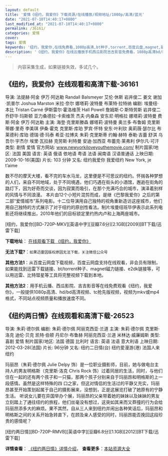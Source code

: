 ```yaml
---
layout: default
title: '爱情《纽约，我爱你》下载资源/在线播放/视频地址/1080p/高清/蓝光'
date: "2021-07-10T14:40:17+0800"
last_modified_at: "2021-07-10T14:40:17+0800"
permalink: /36161/
categories: 爱情
cover:
tags: 爱情
keywords: '纽约，我爱你,在线免费看,1080p高清,bt种子,torrent,百度云盘,magnet,磁力链,迅雷下载资源'
description: '《纽约，我爱你》在线云播放手机西瓜影院吉吉影音免费看，1080p高清bd/hd未删减完整版和tc抢先枪版，mkv/mp4格式，附带bt/torrent种子、magnet/磁力链、百度云盘、网盘资源迅雷下载链接'
---
```


>内容采集生成，如果链接失效，多试几个。


## 《纽约，我爱你》在线观看和高清下载-36161

导演: 法提赫·阿金 伊万·阿达勒 Randall Balsmeyer 艾伦·休斯 岩井俊二 姜文 谢加·凯普尔 Joshua Marston 米拉·奈尔 娜塔莉·波特曼 布莱特·拉特纳 编剧: 埃曼纽·本比 Tristan Carné 伊斯雷尔·霍洛维茨 Hall Powell 詹姆斯·C·斯特劳斯 岩井俊二 乔舒华·玛斯顿 亚力桑德拉·卡索维茨 杰夫·内桑森 安东尼·明格拉 娜塔莉·波特曼 费斯·阿金 伊万·阿达勒 主演: 海登·克里斯滕森 娜塔莉·波特曼 奥兰多·布鲁姆 克里斯蒂娜·里奇 李美琪 伊桑·霍克 克里斯·库珀 罗宾·怀特 安东·叶利钦 奥莉薇·瑟尔比 布莱德利·库珀 德瑞·德·玛泰 希亚·拉博夫 朱莉·克里斯蒂 约翰·赫特 泰勒·吉蕾 舒淇 乌吾尔·宇杰尔 埃里·瓦拉赫 克劳斯·利特曼 安迪·加西亚 布蕾克·莱弗利 伊尔凡·可汗 类型: 剧情 爱情 官方网站: www.newyorkiloveyouthemovie.com/ 制片国家/地区: 法国 美国 语言: 英语 俄语 依地语 粤语 法语 闽南语 汉语普通话 上映日期: 2009-10-16(美国) 片长: 103 分钟 又名: 纽约我爱你 我爱纽约 New York, je t’aime

数不尽的摩天大楼，看不完的车水马龙，这里便是不可思议的纽约。怀揣各种梦想的人们，来自不同地域，处于不同境遇，他们巧遇在街头的小酒馆，邂逅在街角的路灯下，因为好奇而交谈，因为寂寞而吸引，在那个充满巧合的城市，演泽着别样的风情与不同浪漫。 本片由12个小短片混剪而成，是继《巴黎我爱你》之后的第二部“爱情城市”系列电影。十二位导演用自己独特的视角重新造访这座城市，他们用自己独特的方式展示了对于纽约的原创性看法。制片埃曼纽班毕伊表示此系列电影还将继续推出，2010年他们的目标锁定里约热内卢和上海两座城市。


[纽约，我爱你][BD-720P-MKV][英语中字][豆瓣7.6分][2.1GB][2009][BT下载/迅雷下载]

**下载地址**： [在线观看下载 《纽约，我爱你》](https://www.btdx8.com/torrent/new_york_i_love_you_2009.html) 


**无法下载?**：`如果迅雷因版权原因无法下载，关注微信公众号 `

**其他方法1**：从百度云网盘下载视频，百度云网盘支持在线观看，非会员有限制，如果能找到迅雷下载链接、bt/torrent种子、magnet磁力链接、e2dk链接等，可以用迅雷、比特彗星等工具将完整视频下载到本地。

**其他方法2**：用手机云播、西瓜影院、吉吉影音等在线免费观看《纽约，我爱你》，一般提供1080p高清、hd/bd高清视频、tc抢先版视频，视频为mkv或mp4格式，不同站点视频质量和播放速度不同。


## 《纽约两日情》在线观看和高清下载-26523

导演: 朱莉·德尔佩 编剧: 朱莉·德尔佩 阿丽克西亚·兰道 主演: 朱莉·德尔佩 克里斯·洛克 迪伦·贝克 凯特·伯顿 丹尼尔·布鲁赫 阿丽克西亚·兰道 米林达·威廉姆斯 类型: 喜剧 爱情 制片国家/地区: 法国 德国 比利时 语言: 英语 法语 意大利语 上映日期: 2012-03-28(法国) 片长: 96分钟 又名: 纽约二日情(台) 纽约爱漫游(港) 法国人来纽约

玛丽昂（朱莉·德尔佩 Julie Delpy 饰）是一位职业摄影师，目前，她与做电台主持人的男友明格斯（克里斯·洛克 Chris Rock 饰）过着同居的生活，同时，与他们住在一起的还有两个孩子和一只猫，那两个孩子分别来自于玛丽昂和明格斯的上一段感情。虽然是这样特殊的四 口之家，但这对情侣的生活过的平静又充实，玛丽昂甚至开始策划起属于自己的摄影展来，没想到，正是这展览打破了她原有的宁静生活。 听说女儿要在异国举办个展，玛丽昂的父亲带着她的妹妹以及妹妹的男友立刻踏上了通往纽约的旅程，他们丝毫没有想过，这突如其来而又莽撞的行为会给玛丽昂添多大的麻烦。果不其然，自从三人来到纽约并闹出各种笑话后，玛丽昂和明格斯之间的关系开始急转直下，在顾及亲人感受的同时，玛丽昂能否挽回这段珍贵的感情呢？


[纽约两日情][BD-720P-RMVB][英语中字][豆瓣6.8分][1.1GB][2012][BT下载/迅雷下载]

**详情查看**： [《纽约两日情》详情介绍](/movie/26523/)， **查看更多**：[本站资源大全](/movie/t/all/)

